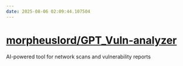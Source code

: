 ```yaml
---
date: 2025-08-06 02:09:44.107504
---
```


# [morpheuslord/GPT_Vuln-analyzer](https://github.com/morpheuslord/GPT_Vuln-analyzer)

AI-powered tool for network scans and vulnerability reports